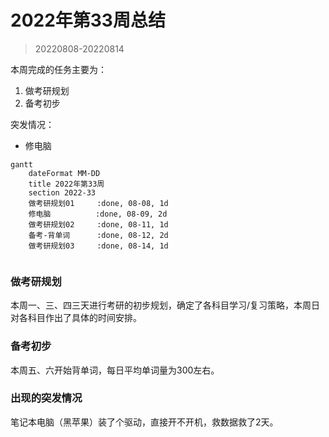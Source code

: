 # 2022年第33周总结

> 20220808-20220814

本周完成的任务主要为：

1. 做考研规划
2. 备考初步

突发情况：

- 修电脑

```mermaid
gantt
	dateFormat MM-DD
	title 2022年第33周
	section 2022-33
	做考研规划01	    :done, 08-08, 1d
	修电脑          :done, 08-09, 2d
	做考研规划02     :done, 08-11, 1d
	备考-背单词		:done, 08-12, 2d
	做考研规划03		:done, 08-14, 1d
	
```



### 做考研规划

本周一、三、四三天进行考研的初步规划，确定了各科目学习/复习策略，本周日对各科目作出了具体的时间安排。



### 备考初步

本周五、六开始背单词，每日平均单词量为300左右。



### 出现的突发情况

笔记本电脑（黑苹果）装了个驱动，直接开不开机，救数据救了2天。
